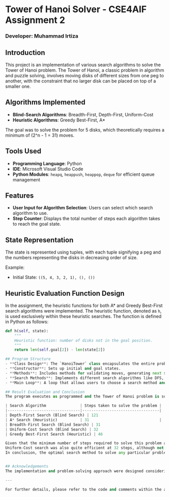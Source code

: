 # Tower of Hanoi Solver - CSE4AIF Assignment 2
### Developer: Muhammad Irtiza

## Introduction
This project is an implementation of various search algorithms to solve the Tower of Hanoi problem. The Tower of Hanoi, a classic problem in algorithm and puzzle solving, involves moving disks of different sizes from one peg to another, with the constraint that no larger disk can be placed on top of a smaller one.

## Algorithms Implemented
- **Blind-Search Algorithms**: Breadth-First, Depth-First, Uniform-Cost
- **Heuristic Algorithms**: Greedy Best-First, A*

The goal was to solve the problem for 5 disks, which theoretically requires a minimum of \(2^n - 1 = 31\) moves.

## Tools Used
- **Programming Language**: Python
- **IDE**: Microsoft Visual Studio Code
- **Python Modules**: `heapq`, `heappush`, `heappop`, `deque` for efficient queue management

## Features
- **User Input for Algorithm Selection**: Users can select which search algorithm to use.
- **Step Counter**: Displays the total number of steps each algorithm takes to reach the goal state.

## State Representation
The state is represented using tuples, with each tuple signifying a peg and the numbers representing the disks in decreasing order of size.

Example:
- Initial State: `((5, 4, 3, 2, 1), (), ())`

## Heuristic Evaluation Function Design

In the assignment, the heuristic functions for both A* and Greedy Best-First search algorithms were implemented. The heuristic function, denoted as `h`, is used exclusively within these heuristic searches. The function is defined in Python as follows:

```python
def h(self, state):
    """
    Heuristic function: number of disks not in the goal position.
    """
    return len(self.goal[2]) - len(state[2])

## Program Structure
- **Class Design**: The `HanoiTower` class encapsulates the entire problem-solving process.
- **Constructor**: Sets up initial and goal states.
- **Methods**: Includes methods for validating moves, generating next states, and applying heuristic evaluation.
- **Search Methods**: Implements different search algorithms like DFS, BFS, UCS, Greedy Best-First, and A*.
- **Main Loop**: A loop that allows users to choose a search method and view the solving process and steps taken.

## Result Evaluation and Conclusion
The program executes as programmed and the Tower of Hanoi problem is solved. However, some search algorithms were able to solve the problem in lesser steps than the other problems. 

| Search Algorithm               | Steps taken to solve the problem |
|--------------------------------|----------------------------------|
| Depth-First Search (Blind Search) | 121                              |
| A* Search (Heuristic)          | 31                               |
| Breadth-First Search (Blind Search) | 31                               |
| Uniform-Cost Search (Blind Search) | 32                               |
| Greedy Best-First Search (Heuristic) | 46                               |

Given that the minimum number of steps required to solve this problem are 31, the most efficient algorithms were A* and BFS. A* uses a heuristic and an estimated cost to reach the result, thus, it makes perfect sense that it was able to solve the problem efficiently. BFS was also able to solve the problem efficiently since the solution for this problem lay relatively shallow in the state space. On the flipside, DFS was the least efficient since it insisted on exploring the deeper levels of state space first.
Uniform-Cost search was also quite efficient at 32 steps, although not as efficient as BFS or A*. Since it explores path in accordance to costs, it can start exploring longer paths if they have lower relative cost. Finally, the Greedy-Best-First Search was in the middle with 46 steps, being only more efficient than DFS since it only uses heuristics to guide its search and with no regard to the cost to reach that goal.
In conclusion, the optimal search method to solve any particular problem depends highly on the design and nature of the problem. What works well for one problem may not work best for another problem, and we need to evaluate our options as per the requirements of the specific problem at hand.


## Acknowledgements
The implementation and problem-solving approach were designed considering the specific requirements and constraints of the Tower of Hanoi problem. The project demonstrates how different algorithms perform under various conditions and highlights the importance of choosing the right algorithm based on problem characteristics.

---

For further details, please refer to the code and comments within the attached project files.
